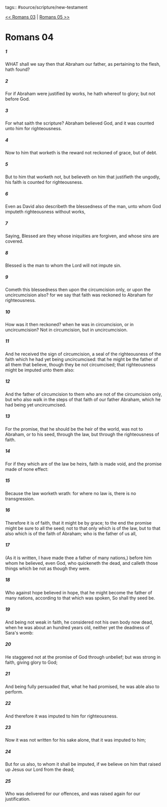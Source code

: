 tags:: #source/scripture/new-testament

[<< Romans 03](new-testament/06_Romans/Romans_03.md) | [Romans 05 >>](new-testament/06_Romans/Romans_05.md)

# Romans 04

##### 1

WHAT shall we say then that Abraham our father, as pertaining to the flesh, hath found?

##### 2

For if Abraham were justified by works, he hath whereof to glory; but not before God.

##### 3

For what saith the scripture? Abraham believed God, and it was counted unto him for righteousness.

##### 4

Now to him that worketh is the reward not reckoned of grace, but of debt.

##### 5

But to him that worketh not, but believeth on him that justifieth the ungodly, his faith is counted for righteousness.

##### 6

Even as David also describeth the blessedness of the man, unto whom God imputeth righteousness without works,

##### 7

Saying, Blessed are they whose iniquities are forgiven, and whose sins are covered.

##### 8

Blessed is the man to whom the Lord will not impute sin.

##### 9

Cometh this blessedness then upon the circumcision only, or upon the uncircumcision also? for we say that faith was reckoned to Abraham for righteousness.

##### 10

How was it then reckoned? when he was in circumcision, or in uncircumcision? Not in circumcision, but in uncircumcision.

##### 11

And he received the sign of circumcision, a seal of the righteousness of the faith which he had yet being uncircumcised: that he might be the father of all them that believe, though they be not circumcised; that righteousness might be imputed unto them also:

##### 12

And the father of circumcision to them who are not of the circumcision only, but who also walk in the steps of that faith of our father Abraham, which he had being yet uncircumcised.

##### 13

For the promise, that he should be the heir of the world, was not to Abraham, or to his seed, through the law, but through the righteousness of faith.

##### 14

For if they which are of the law be heirs, faith is made void, and the promise made of none effect:

##### 15

Because the law worketh wrath: for where no law is, there is no transgression.

##### 16

Therefore it is of faith, that it might be by grace; to the end the promise might be sure to all the seed; not to that only which is of the law, but to that also which is of the faith of Abraham; who is the father of us all,

##### 17

(As it is written, I have made thee a father of many nations,) before him whom he believed, even God, who quickeneth the dead, and calleth those things which be not as though they were.

##### 18

Who against hope believed in hope, that he might become the father of many nations, according to that which was spoken, So shall thy seed be.

##### 19

And being not weak in faith, he considered not his own body now dead, when he was about an hundred years old, neither yet the deadness of Sara's womb:

##### 20

He staggered not at the promise of God through unbelief; but was strong in faith, giving glory to God;

##### 21

And being fully persuaded that, what he had promised, he was able also to perform.

##### 22

And therefore it was imputed to him for righteousness.

##### 23

Now it was not written for his sake alone, that it was imputed to him;

##### 24

But for us also, to whom it shall be imputed, if we believe on him that raised up Jesus our Lord from the dead;

##### 25

Who was delivered for our offences, and was raised again for our justification.
